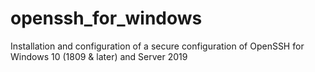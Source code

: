 # openssh_for_windows
Installation and configuration of a secure configuration of OpenSSH for Windows 10 (1809 &amp; later) and Server 2019
